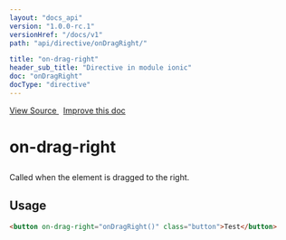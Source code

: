 ```yaml
---
layout: "docs_api"
version: "1.0.0-rc.1"
versionHref: "/docs/v1"
path: "api/directive/onDragRight/"

title: "on-drag-right"
header_sub_title: "Directive in module ionic"
doc: "onDragRight"
docType: "directive"
---
```


<div class="improve-docs">
  <a href='http://github.com/driftyco/ionic/tree/1.x/js/angular/directive/gesture.js#L124'>
    View Source
  </a>
  &nbsp;
  <a href='http://github.com/driftyco/ionic/edit/master/js/angular/directive/gesture.js#L124'>
    Improve this doc
  </a>
</div>




<h1 class="api-title">

  on-drag-right



</h1>





Called when the element is dragged to the right.








  
<h2 id="usage">Usage</h2>
  
```html
<button on-drag-right="onDragRight()" class="button">Test</button>
```
  
  

  





